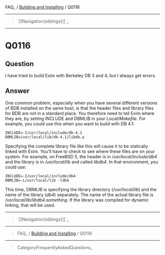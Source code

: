 FAQ\_ / [Building and Installing](FAQ/Building_and_Installing) / Q0116

* * * * *

> \`[[Navigation(siblings)]]\`\_

* * * * *

Q0116
=====

Question
--------

I have tried to build Exim with Berkeley DB 3 and 4, but I always get
errors.

Answer
------

One common problem, especially when you have several different versions
of BDB installed on the same host, is that the header files and library
files for BDB are not in a standard place. You therefore need to tell
Exim where they are, by setting INCLUDE and DBMLIB in your
*Local/Makefile*. For example, you could use this when you want to build
with DB 4.1:

    INCLUDE=-I/usr/local/include/db-4.1
    DBMLIB=/usr/local/lib/db-4.1/libdb.a

Specifying the complete library file like this will cause it to be
statically linked with Exim. You'll have to check to see where these
files are on your system. For example, on FreeBSD 5, the header is in
*/usr/local/include/db4* and the library is in */usr/local/lib* and
called *libdb4*. In that environment, you could use:

    INCLUDE=-I/usr/local/include/db4
    DBMLIB=-L/usr/local/lib -ldb4

This time, DBMLIB is specifying the library directory (*/usr/local/lib*)
and the name of the library (*db4*) separately. The name of the actual
library file is */usr/local/lib/libdb4.something*. If the library was
compiled for dynamic linking, that will be used.

* * * * *

> \`[[Navigation(siblings)]]\`\_

* * * * *

> FAQ\_ / [Building and Installing](FAQ/Building_and_Installing) / Q0116

* * * * *

> CategoryFrequentlyAskedQuestions\_
